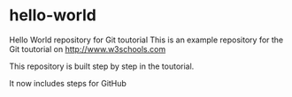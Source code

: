 # hello-world
Hello World repository for Git toutorial
This is an example repository for the Git toutorial on http://www.w3schools.com

This repository is built step by step in the toutorial.

It now includes steps for GitHub
